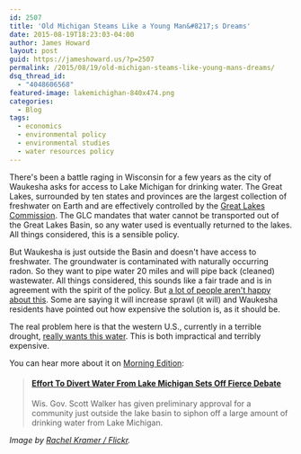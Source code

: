 ```yaml
---
id: 2507
title: 'Old Michigan Steams Like a Young Man&#8217;s Dreams'
date: 2015-08-19T18:23:03-04:00
author: James Howard
layout: post
guid: https://jameshoward.us/?p=2507
permalink: /2015/08/19/old-michigan-steams-like-young-mans-dreams/
dsq_thread_id:
  - "4048606568"
featured-image: lakemichighan-840x474.png
categories:
  - Blog
tags:
  - economics
  - environmental policy
  - environmental studies
  - water resources policy
---
```

There's been a battle raging in Wisconsin for a few years as the city of Waukesha asks for access to Lake Michigan for drinking water.  The Great Lakes, surrounded by ten states and provinces are the largest collection of freshwater on Earth and are effectively controlled by the [Great Lakes Commission](http://glc.org/).  The GLC mandates that water cannot be transported out of the Great Lakes Basin, so any water used is eventually returned to the lakes.  All things considered, this is a sensible policy.

But Waukesha is just outside the Basin and doesn't have access to freshwater.  The groundwater is contaminated with naturally occurring radon.  So they want to pipe water 20 miles and will pipe back (cleaned) wastewater.  All things considered, this sounds like a fair trade and is in agreement with the spirit of the policy.  But [a lot of people aren't happy about this](http://www.jsonline.com/news/waukesha/public-weighs-in-on-city-of-waukeshas-water-request-b99558375z1-322120161.html).  Some are saying it will increase sprawl (it will) and Waukesha residents have pointed out how expensive the solution is, as it should be.

The real problem here is that the western U.S., currently in a terrible drought, [really wants this water](http://www.freep.com/story/news/local/2015/04/19/michigan-great-lakes-water/25965121/).  This is both impractical and terribly expensive.

You can hear more about it on [Morning Edition](http://www.npr.org/2015/08/19/432830927/effort-to-divert-water-from-lake-michigan-sets-off-fierce-debate):

<blockquote class="embedly-card" data-card-key="becebaf8d1b14831b7d9031cb0514ce3"><h4><a href="http://www.npr.org/2015/08/19/432830927/effort-to-divert-water-from-lake-michigan-sets-off-fierce-debate">Effort To Divert Water From Lake Michigan Sets Off Fierce Debate</a></h4><p>Wis. Gov. Scott Walker has given preliminary approval for a community just outside the lake basin to siphon off a large amount of drinking water from Lake Michigan.</p></blockquote>
<script async src="//cdn.embedly.com/widgets/platform.js" charset="UTF-8"></script>

_Image by [Rachel Kramer / Flickr](https://www.flickr.com/photos/rkramer62/3822325264)._
